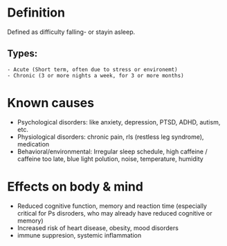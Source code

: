 # Definition
Defined as difficulty falling- or stayin asleep.
## Types:
    - Acute (Short term, often due to stress or environemt)
    - Chronic (3 or more nights a week, for 3 or more months)

# Known causes
- Psychological disorders: like anxiety, depression, PTSD, ADHD, autism, etc.
- Physiological disorders: chronic pain, rls (restless leg syndrome), medication
- Behavioral/environmental: Irregular sleep schedule, high caffeine / caffeine too late, blue light polution, noise, temperature, humidity

# Effects on body & mind
- Reduced cognitive function, memory and reaction time (especially critical for Ps disroders, who may already have reduced cognitive or memory)
- Increased risk of heart disease, obesity, mood disorders
- immune suppresion, systemic inflammation

